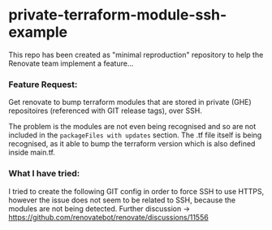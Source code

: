# private-terraform-module-ssh-example

This repo has been created as "minimal reproduction" repository to help the Renovate team implement a feature...

### Feature Request:
Get renovate to bump terraform modules that are stored in private (GHE) repositoires (referenced with GIT release tags), over SSH.

The problem is the modules are not even being recognised and so are not included in the `packageFiles with updates` section. The .tf file itself is being recognised, as it able to bump the terraform version which is also defined inside main.tf.

### What I have tried:
I tried to create the following GIT config in order to force SSH to use HTTPS, however the issue does not seem to be related to SSH, because the modules are not being detected.
Further discussion -> https://github.com/renovatebot/renovate/discussions/11556
